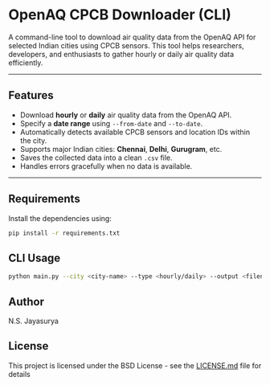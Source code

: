 #  OpenAQ CPCB Downloader (CLI)

A command-line tool to download air quality data from the OpenAQ API for selected Indian cities using CPCB sensors. This tool helps researchers, developers, and enthusiasts to gather hourly or daily air quality data efficiently.

---

##  Features

- Download **hourly** or **daily** air quality data from the OpenAQ API.
- Specify a **date range** using `--from-date` and `--to-date`.
- Automatically detects available CPCB sensors and location IDs within the city.
- Supports major Indian cities: **Chennai**, **Delhi**, **Gurugram**, etc.
- Saves the collected data into a clean `.csv` file.
- Handles errors gracefully when no data is available.

---

##  Requirements

Install the dependencies using:

```bash
pip install -r requirements.txt
```
## CLI Usage 
```bash
python main.py --city <city-name> --type <hourly/daily> --output <filename.csv> --from-date <YYYY-MM-DD> --to-date <YYYY-MM-DD>
```
## Author
N.S. Jayasurya

## License
This project is licensed under the BSD License - see the [LICENSE.md](LICENSE.md) file for details
